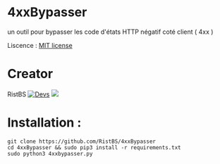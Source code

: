 # 4xxBypasser
un outil pour bypasser les code d'états HTTP négatif coté client ( 4xx )

Liscence : [MIT license](LICENSE)

Creator
=
RistBS
[![Devs](https://img.shields.io/badge/Made_By-RistBS-blue.svg)]() 
<img src="https://contributors-img.web.app/image?repo=RistBS/4xxBypasser" />

Installation :
=
    git clone https://github.com/RistBS/4xxBypasser
    cd 4xxBypasser && sudo pip3 install -r requirements.txt
    sudo python3 4xxbypasser.py
    
